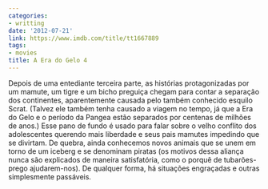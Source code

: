 ```yaml
---
categories:
- writting
date: '2012-07-21'
link: https://www.imdb.com/title/tt1667889
tags:
- movies
title: A Era do Gelo 4
---
```


Depois de uma entediante terceira parte, as histórias protagonizadas por um mamute, um tigre e um bicho preguiça chegam para contar a separação dos continentes, aparentemente causada pelo também conhecido esquilo Scrat. (Talvez ele também tenha causado a viagem no tempo, já que a Era do Gelo e o período da Pangea estão separados por centenas de milhões de anos.) Esse pano de fundo é usado para falar sobre o velho conflito dos adolescentes querendo mais liberdade e seus pais mamutes impedindo que se divirtam. De quebra, ainda conhecemos novos animais que se unem em torno de um iceberg e se denominam piratas (os motivos dessa aliança nunca são explicados de maneira satisfatória, como o porquê de tubarões-prego ajudarem-nos). De qualquer forma, há situações engraçadas e outras simplesmente passáveis.